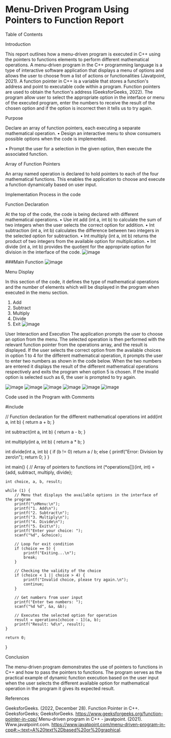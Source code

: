 # Menu-Driven Program Using Pointers to Function Report

Table of Contents

Introduction

This report outlines how a menu-driven program is executed in C++ using the pointers to functions elements to perform different mathematical operations. A menu-driven program in the C++ programming language is a type of interactive software application that displays a menu of options and allows the user to choose from a list of actions or functionalities (Javatpoint, 2021). A function pointer in C++ is a variable that stores a function's address and point to executable code within a program. Function pointers are used to obtain the function's address (GeeksforGeeks, 2022). The program allow user to select the appropriate option in the interface or menu of the executed program, enter the numbers to receive the result of the chosen option and if the option is incorrect then it tells us to try again.

Purpose

Declare an array of function pointers, each executing a separate mathematical operation.
• Design an interactive menu to show consumers possible options when the code is implemented.

• Prompt the user for a selection in the given option, then execute the associated function.

Array of Function Pointers

An array named operation is declared to hold pointers to each of the four mathematical functions. This enables the application to choose and execute a function dynamically based on user input.

Implementation Process in the code

Function Declaration

At the top of the code, the code is being declared with different mathematical operations.
• Use int add (int a, int b) to calculate the sum of two integers when the user selects the correct option for addition.
• Int subtraction (int a, int b) calculates the difference between two integers in the selected option for subtraction.
• Int multiply (int a, int b) returns the product of two integers from the available option for multiplication.
• Int divide (int a, int b) provides the quotient for the appropriate option for division in the interface of the code.
![image](https://github.com/user-attachments/assets/10148590-8d94-48f7-bb55-c91e26faa48d)

###Main Function
![image](https://github.com/user-attachments/assets/258696fa-605a-497e-917c-ed63160f9358)


Menu Display

In this section of the code, it defines the type of mathematical operations and the number of elements which will be displayed in the program when executed in the menu section.
1.	Add
2.	Subtract
3.	Multiply
4.	Divide
5.	Exit
![image](https://github.com/user-attachments/assets/7eeea100-03eb-433f-8e09-a1bd86cdac98)

User Interaction and Execution
The application prompts the user to choose an option from the menu. The selected operation is then performed with the relevant function pointer from the operations array, and the result is displayed. If the user selects the correct option from the available choices in option 1 to 4 for the different mathematical operation, it prompts the user to enter two numbers as shown in the code below. When the two numbers are entered it displays the result of the different mathematical operations respectively and exits the program when option 5 is chosen. If the invalid option is selected such as 6, the user is prompted to try again. 

![image](https://github.com/user-attachments/assets/daf9d605-b77c-40b4-81ce-a0329680c02f)
![image](https://github.com/user-attachments/assets/d0be3eaf-e56a-4177-9ca7-a3ab27df47aa)
![image](https://github.com/user-attachments/assets/8c6290b2-89ca-44d6-8247-61eab227e3b4)
![image](https://github.com/user-attachments/assets/3bf31ccb-707f-4762-9186-7cc6e42fcf02)
![image](https://github.com/user-attachments/assets/0b76e07c-c552-4546-a93e-9b8babf05583)
![image](https://github.com/user-attachments/assets/7178faa5-6389-4676-aed1-f380c2ae6115)


Code used in the Program with Comments


#include <iostream>

// Function declaration for the different mathematical operations
int add(int a, int b) {
    return a + b;
}

int subtract(int a, int b) {
    return a - b;
}

int multiply(int a, int b) {
    return a * b;
}

int divide(int a, int b) {
    if (b != 0)
        return a / b;
    else {
        printf("Error: Division by zero\n");
        return 0;
    }
}

int main() {
    // Array of pointers to functions
    int (*operations[])(int, int) = {add, subtract, multiply, divide};
    
    int choice, a, b, result;
    
    while (1) {
        // Menu that displays the available options in the interface of the program
        printf("\nMenu:\n");
        printf("1. Add\n");
        printf("2. Subtract\n");
        printf("3. Multiply\n");
        printf("4. Divide\n");
        printf("5. Exit\n");
        printf("Enter your choice: ");
        scanf("%d", &choice);
        
        // Loop for exit condition
        if (choice == 5) {
            printf("Exiting...\n");
            break;
        }
        
        // Checking the validity of the choice
        if (choice < 1 || choice > 4) {
            printf("Invalid choice, please try again.\n");
            continue;
        }
        
        // Get numbers from user input
        printf("Enter two numbers: ");
        scanf("%d %d", &a, &b);
        
        // Executes the selected option for operation
        result = operations[choice - 1](a, b);
        printf("Result: %d\n", result);
    }
    
    return 0;
}

Conclusion

The menu-driven program demonstrates the use of pointers to functions in C++ and how to pass the pointers to functions. The program serves as the practical example of dynamic function execution based on the user input when the user selects the different available option for mathematical operation in the program it gives its expected result.

References

GeeksforGeeks. (2022, December 28). Function Pointer in C++. GeeksforGeeks; GeeksforGeeks. https://www.geeksforgeeks.org/function-pointer-in-cpp/
Menu-driven program in C++ - javatpoint. (2021). Www.javatpoint.com. https://www.javatpoint.com/menu-driven-program-in-cpp#:~:text=A%20text%2Dbased%20or%20graphical.
